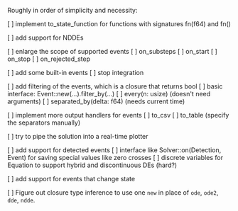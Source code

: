 Roughly in order of simplicity and necessity:

[ ] implement to_state_function for functions with signatures fn(f64) and fn()

[ ] add support for NDDEs

[ ] enlarge the scope of supported events
    [ ] on_substeps
    [ ] on_start
    [ ] on_stop
    [ ] on_rejected_step

[ ] add some built-in events
    [ ] stop integration

[ ] add filtering of the events, which is a closure that returns bool
    [ ] basic interface: Event::new(...).filter_by(...)
    [ ] every(n: usize) (doesn't need arguments)
    [ ] separated_by(delta: f64) (needs current time)

[ ] implement more output handlers for events
    [ ] to_csv
    [ ] to_table (specify the separators manually)

[ ] try to pipe the solution into a real-time plotter

[ ] add support for detected events
    [ ] interface like Solver::on(Detection, Event) for saving special values like zero crosses
    [ ] discrete variables for Equation to support hybrid and discontinuous DEs (hard?)

[ ] add support for events that change state

[ ] Figure out closure type inference to use one `new` in place of `ode`, `ode2`, `dde`, `ndde`.
